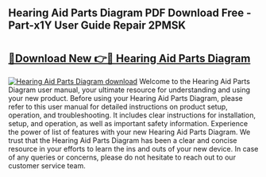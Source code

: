 ## Hearing Aid Parts Diagram PDF Download Free - Part-x1Y User Guide Repair 2PMSK

# <h2><a href="http://dfrl9zy.blite.top/?on=Hearing+Aid+Parts+Diagram">🔗Download New 👉🔴 Hearing Aid Parts Diagram</a></h2>

[![Hearing Aid Parts Diagram download](https://i.imgur.com/lujVjoI.png)](http://dfrl9zy.blite.top/?on=Hearing+Aid+Parts+Diagram)
Welcome to the Hearing Aid Parts Diagram user manual, your ultimate resource for understanding and using your new product. Before using your Hearing Aid Parts Diagram, please refer to this user manual for detailed instructions on product setup, operation, and troubleshooting. It includes clear instructions for installation, setup, and operation, as well as important safety information. Experience the power of list of features with your new Hearing Aid Parts Diagram. We trust that the Hearing Aid Parts Diagram has been a clear and concise resource in your efforts to learn the ins and outs of your new device. In case of any queries or concerns, please do not hesitate to reach out to our customer service team.
